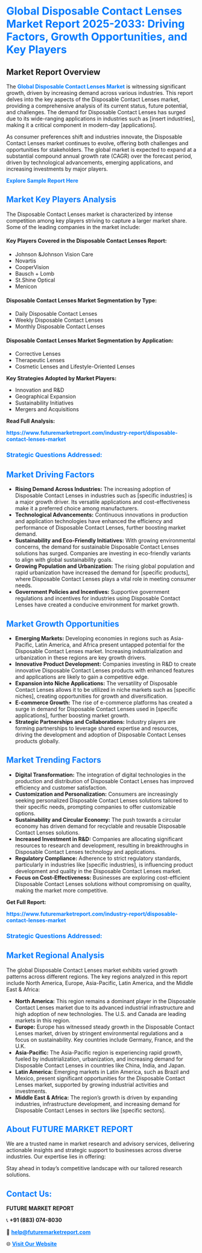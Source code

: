 <h1 style="color: #007BFF;">Global Disposable Contact Lenses Market Report 2025-2033: Driving Factors, Growth Opportunities, and Key Players</h1>

<section id="overview">
<h2>Market Report Overview</h2>
<p>The <a href="https://www.futuremarketreport.com/industry-report/disposable-contact-lenses-market" style="color: #007BFF; text-decoration: none;"><strong>Global Disposable Contact Lenses Market</strong></a> is witnessing significant growth, driven by increasing demand across various industries. This report delves into the key aspects of the Disposable Contact Lenses market, providing a comprehensive analysis of its current status, future potential, and challenges. The demand for Disposable Contact Lenses has surged due to its wide-ranging applications in industries such as [insert industries], making it a critical component in modern-day [applications].</p>
<p>As consumer preferences shift and industries innovate, the Disposable Contact Lenses market continues to evolve, offering both challenges and opportunities for stakeholders. The global market is expected to expand at a substantial compound annual growth rate (CAGR) over the forecast period, driven by technological advancements, emerging applications, and increasing investments by major players.</p>
</section>

<section id="overview">
<p><a href="https://www.futuremarketreport.com/request-sample/reportId=57152" style="color: #007BFF; text-decoration: none;"><strong>Explore Sample Report Here</strong></a></p>
</section>

<section id="key-players">
<h2 style="color: #007BFF;">Market Key Players Analysis</h2>
<p>The Disposable Contact Lenses market is characterized by intense competition among key players striving to capture a larger market share. Some of the leading companies in the market include:</p>
<h4>Key Players Covered in the Disposable Contact Lenses Report:</h4>
<ul><li>Johnson &amp;Johnson Vision Care</li><li>Novartis</li><li>CooperVision</li><li>Bausch + Lomb</li><li>St.Shine Optical</li><li>Menicon</li></ul>
<h4>Disposable Contact Lenses Market Segmentation by Type:</h4>
<ul><li>Daily Disposable Contact Lenses</li><li>Weekly Disposable Contact Lenses</li><li>Monthly Disposable Contact Lenses</li></ul>

<h4>Disposable Contact Lenses Market Segmentation by Application:</h4>
<ul><li>Corrective Lenses</li><li>Therapeutic Lenses</li><li>Cosmetic Lenses and Lifestyle-Oriented Lenses</li></ul>
<p><strong>Key Strategies Adopted by Market Players:</strong></p>
<ul>
<li>Innovation and R&D</li>
<li>Geographical Expansion</li>
<li>Sustainability Initiatives</li>
<li>Mergers and Acquisitions</li>
</ul>
</section>

<section>
<p><strong>Read Full Analysis: </strong></p><a href="https://www.futuremarketreport.com/industry-report/disposable-contact-lenses-market" style="color: #007BFF; text-decoration: none;"><strong>https://www.futuremarketreport.com/industry-report/disposable-contact-lenses-market</strong></a>
<h3 style="color: #007BFF;">Strategic Questions Addressed:</h3>
</section>

<section id="driving-factors">
<h2 style="color: #007BFF;">Market Driving Factors</h2>
<ul>
<li><strong>Rising Demand Across Industries:</strong> The increasing adoption of Disposable Contact Lenses in industries such as [specific industries] is a major growth driver. Its versatile applications and cost-effectiveness make it a preferred choice among manufacturers.</li>
<li><strong>Technological Advancements:</strong> Continuous innovations in production and application technologies have enhanced the efficiency and performance of Disposable Contact Lenses, further boosting market demand.</li>
<li><strong>Sustainability and Eco-Friendly Initiatives:</strong> With growing environmental concerns, the demand for sustainable Disposable Contact Lenses solutions has surged. Companies are investing in eco-friendly variants to align with global sustainability goals.</li>
<li><strong>Growing Population and Urbanization:</strong> The rising global population and rapid urbanization have increased the demand for [specific products], where Disposable Contact Lenses plays a vital role in meeting consumer needs.</li>
<li><strong>Government Policies and Incentives:</strong> Supportive government regulations and incentives for industries using Disposable Contact Lenses have created a conducive environment for market growth.</li>
</ul>
</section>

<section id="growth-opportunities">
<h2 style="color: #007BFF;">Market Growth Opportunities</h2>
<ul>
<li><strong>Emerging Markets:</strong> Developing economies in regions such as Asia-Pacific, Latin America, and Africa present untapped potential for the Disposable Contact Lenses market. Increasing industrialization and urbanization in these regions are key growth drivers.</li>
<li><strong>Innovative Product Development:</strong> Companies investing in R&D to create innovative Disposable Contact Lenses products with enhanced features and applications are likely to gain a competitive edge.</li>
<li><strong>Expansion into Niche Applications:</strong> The versatility of Disposable Contact Lenses allows it to be utilized in niche markets such as [specific niches], creating opportunities for growth and diversification.</li>
<li><strong>E-commerce Growth:</strong> The rise of e-commerce platforms has created a surge in demand for Disposable Contact Lenses used in [specific applications], further boosting market growth.</li>
<li><strong>Strategic Partnerships and Collaborations:</strong> Industry players are forming partnerships to leverage shared expertise and resources, driving the development and adoption of Disposable Contact Lenses products globally.</li>
</ul>
</section>

<section id="trending-factors">
<h2 style="color: #007BFF;">Market Trending Factors</h2>
<ul>
<li><strong>Digital Transformation:</strong> The integration of digital technologies in the production and distribution of Disposable Contact Lenses has improved efficiency and customer satisfaction.</li>
<li><strong>Customization and Personalization:</strong> Consumers are increasingly seeking personalized Disposable Contact Lenses solutions tailored to their specific needs, prompting companies to offer customizable options.</li>
<li><strong>Sustainability and Circular Economy:</strong> The push towards a circular economy has driven demand for recyclable and reusable Disposable Contact Lenses solutions.</li>
<li><strong>Increased Investment in R&D:</strong> Companies are allocating significant resources to research and development, resulting in breakthroughs in Disposable Contact Lenses technology and applications.</li>
<li><strong>Regulatory Compliance:</strong> Adherence to strict regulatory standards, particularly in industries like [specific industries], is influencing product development and quality in the Disposable Contact Lenses market.</li>
<li><strong>Focus on Cost-Effectiveness:</strong> Businesses are exploring cost-efficient Disposable Contact Lenses solutions without compromising on quality, making the market more competitive.</li>
</ul>
</section>

<section>
<p><strong>Get Full Report: </strong></p><a href="https://www.futuremarketreport.com/industry-report/disposable-contact-lenses-market" style="color: #007BFF; text-decoration: none;"><strong>https://www.futuremarketreport.com/industry-report/disposable-contact-lenses-market</strong></a>
<h3 style="color: #007BFF;">Strategic Questions Addressed:</h3>
</section>


<section id="regional-analysis">
<h2 style="color: #007BFF;">Market Regional Analysis</h2>
<p>The global Disposable Contact Lenses market exhibits varied growth patterns across different regions. The key regions analyzed in this report include North America, Europe, Asia-Pacific, Latin America, and the Middle East & Africa:</p>
<ul>
<li><strong>North America:</strong> This region remains a dominant player in the Disposable Contact Lenses market due to its advanced industrial infrastructure and high adoption of new technologies. The U.S. and Canada are leading markets in this region.</li>
<li><strong>Europe:</strong> Europe has witnessed steady growth in the Disposable Contact Lenses market, driven by stringent environmental regulations and a focus on sustainability. Key countries include Germany, France, and the U.K.</li>
<li><strong>Asia-Pacific:</strong> The Asia-Pacific region is experiencing rapid growth, fueled by industrialization, urbanization, and increasing demand for Disposable Contact Lenses in countries like China, India, and Japan.</li>
<li><strong>Latin America:</strong> Emerging markets in Latin America, such as Brazil and Mexico, present significant opportunities for the Disposable Contact Lenses market, supported by growing industrial activities and investments.</li>
<li><strong>Middle East & Africa:</strong> The region’s growth is driven by expanding industries, infrastructure development, and increasing demand for Disposable Contact Lenses in sectors like [specific sectors].</li>
</ul>
</section>

<footer>
<h2 style="color: #007BFF;">About FUTURE MARKET REPORT</h2>
<p>We are a trusted name in market research and advisory services, delivering actionable insights and strategic support to businesses across diverse industries. Our expertise lies in offering:</p>

<p>Stay ahead in today’s competitive landscape with our tailored research solutions.</p>

<h2 style="color: #007BFF;">Contact Us:</h2>
<p><strong>FUTURE MARKET REPORT</strong></p>
<p>📞 <strong>+91 (883) 074-8030</strong></p>
<p>📧 <strong><a href="mailto:help@futuremarketreport.com" style="color: #007BFF;">help@futuremarketreport.com</a></strong></p>
<p>🌐 <strong><a href="https://www.futuremarketreport.com/" style="color: #007BFF;">Visit Our Website</a></strong></p>
</footer>